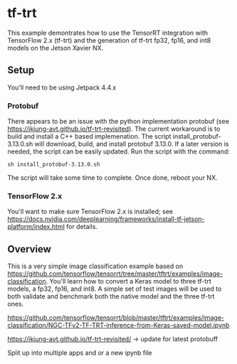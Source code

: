 # tf-trt


This example demontrates how to use the TensorRT integration with TensorFlow 2.x (tf-trt) and the generation of tf-trt fp32, fp16, and int8 models on the Jetson Xavier NX.

## Setup 
You'll need to be using Jetpack 4.4.x

### Protobuf
There appears to be an issue with the python implementation protobuf (see https://jkjung-avt.github.io/tf-trt-revisited).  The current workaround is to build and install a C++ based implemenation. The script install_protobuf-3.13.0.sh will download, build, and install protobuf 3.13.0.  If a later version is needed, the script can be easily updated.  Run the script with the command:
```
sh install_protobuf-3.13.0.sh
```
The script will take some time to complete.  Once done, reboot your NX.

### TensorFlow 2.x
You'll want to make sure TensorFlow 2.x is installed; see https://docs.nvidia.com/deeplearning/frameworks/install-tf-jetson-platform/index.html for details.


## Overview
This is a very simple image classification example based on https://github.com/tensorflow/tensorrt/tree/master/tftrt/examples/image-classification. You'll learn how to convert a Keras model to three tf-trt models, a fp32, fp16, and int8.  A simple set of test images will be used to both validate and benchmark both the native model and the three tf-trt ones.



https://github.com/tensorflow/tensorrt/blob/master/tftrt/examples/image-classification/NGC-TFv2-TF-TRT-inference-from-Keras-saved-model.ipynb

https://jkjung-avt.github.io/tf-trt-revisited/ -> update for latest protobuff

Split up into multiple apps and or a new ipynb file

